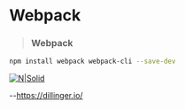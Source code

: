 # Webpack

> ### Webpack
```sh
npm install webpack webpack-cli --save-dev
```


[![N|Solid](https://cldup.com/dTxpPi9lDf.thumb.png)](https://nodesource.com/products/nsolid)

--https://dillinger.io/